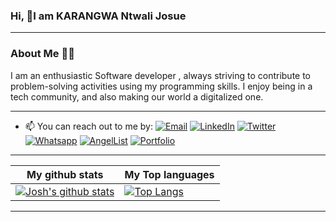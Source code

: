 ### Hi, 👋I am KARANGWA Ntwali Josue
___
### About Me 👨‍💻
I am an enthusiastic Software developer , always striving to contribute to problem-solving activities using my programming skills. I enjoy being in a tech community, and also making our world a digitalized one.
___

- 📫 You can reach out to me by: 
[![Email](https://img.shields.io/badge/--gmail?label=Gmail&logo=Gmail&style=social)](mailto:kntwalijos@gmail.com)
[![LinkedIn](https://img.shields.io/badge/--linkedin?label=LinkedIn&logo=LinkedIn&style=social)](https://www.linkedin.com/in/karangwa)
[![Twitter](https://img.shields.io/badge/--twitter?label=Twitter&logo=Twitter&style=social)](https://twitter.com/JosueNtwali)
[![Whatsapp](https://img.shields.io/badge/--whatsapp?label=Whatsapp&logo=whatsapp&style=social)](https://api.whatsapp.com/send?phone=+250787413277&text=Hello%20Josh!%20%F0%9F%91%8B%F0%9F%8F%BB)
[![AngelList](https://img.shields.io/badge/--angelist?label=AngeLlist&logo=AngelList&style=social)](https://angel.co/u/ntwali-josue)
[![Portfolio](https://img.shields.io/badge/--globe?label=Portfolio&logo=Portfolio&style=social)](https://ntwalijosue.dev)
___

|My github stats|My Top languages
|-|-|
|[![Josh's github stats](https://github-readme-stats.vercel.app/api?username=Ntwali-Josue&show_icons=true&theme=dark&hide_title=true)](https://github.com/Ntwali-Josue)|[![Top Langs](https://github-readme-stats.vercel.app/api/top-langs/?username=Ntwali-Josue&show_icons=true&theme=dark&layout=compact&hide_title=true)](https://github.com/Ntwali-Josue)
___
<!-- ![](https://activity-graph.herokuapp.com/graph?username=Ntwali-Josue&theme=react-dark&area=true) -->
